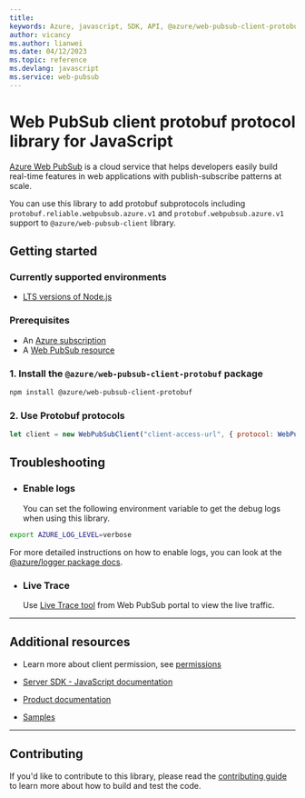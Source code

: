```yaml
---
title: 
keywords: Azure, javascript, SDK, API, @azure/web-pubsub-client-protobuf, web-pubsub
author: vicancy
ms.author: lianwei
ms.date: 04/12/2023
ms.topic: reference
ms.devlang: javascript
ms.service: web-pubsub
---
```

# Web PubSub client protobuf protocol library for JavaScript

[Azure Web PubSub](https://aka.ms/awps/doc) is a cloud service that helps developers easily build real-time features in web applications with publish-subscribe patterns at scale. 

You can use this library to add protobuf subprotocols including `protobuf.reliable.webpubsub.azure.v1` and `protobuf.webpubsub.azure.v1` support to `@azure/web-pubsub-client` library.


## Getting started

### Currently supported environments

- [LTS versions of Node.js](https://nodejs.org/about/releases/)

### Prerequisites

- An [Azure subscription][azure_sub]
- A [Web PubSub resource][create_instance]

### 1. Install the `@azure/web-pubsub-client-protobuf` package

```bash
npm install @azure/web-pubsub-client-protobuf
```

### 2. Use Protobuf protocols

```javascript
let client = new WebPubSubClient("client-access-url", { protocol: WebPubSubProtobufReliableProtocol() });
```

## Troubleshooting

- ### Enable logs

  You can set the following environment variable to get the debug logs when using this library.

```bash
export AZURE_LOG_LEVEL=verbose
```

For more detailed instructions on how to enable logs, you can look at the [@azure/logger package docs](https://github.com/Azure/azure-sdk-for-js/tree/main/sdk/core/logger).

- ### Live Trace

  Use [Live Trace tool][live_trace] from Web PubSub portal to view the live traffic.
---
## Additional resources
- Learn more about client permission, see [permissions](https://learn.microsoft.com/azure/azure-web-pubsub/reference-json-reliable-webpubsub-subprotocol#permissions)

- [Server SDK - JavaScript documentation](https://aka.ms/awps/sdk/js) 
- [Product documentation](https://aka.ms/awps/doc)
- [Samples][samples_ref]

---
## Contributing

If you'd like to contribute to this library, please read the [contributing guide](https://github.com/Azure/azure-sdk-for-js/blob/main/CONTRIBUTING.md) to learn more about how to build and test the code.


[azure_sub]: https://azure.microsoft.com/free/
[samples_ref]: https://github.com/Azure/azure-webpubsub/tree/main/samples/javascript/
[create_instance]: https://learn.microsoft.com/azure/azure-web-pubsub/howto-develop-create-instance
[npm]: https://www.npmjs.com/package/@azure/web-pubsub-client
[live_trace]: https://learn.microsoft.com/azure/azure-web-pubsub/howto-troubleshoot-resource-logs

